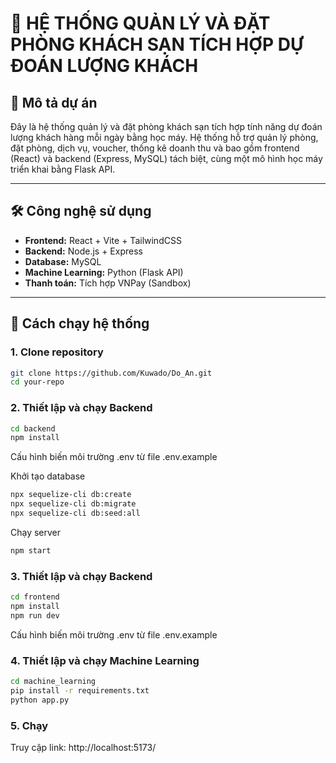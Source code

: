 # 🏨 HỆ THỐNG QUẢN LÝ VÀ ĐẶT PHÒNG KHÁCH SẠN TÍCH HỢP DỰ ĐOÁN LƯỢNG KHÁCH

## 📌 Mô tả dự án

Đây là hệ thống quản lý và đặt phòng khách sạn tích hợp tính năng dự đoán lượng khách hàng mỗi ngày bằng học máy. Hệ thống hỗ trợ quản lý phòng, đặt phòng, dịch vụ, voucher, thống kê doanh thu và bao gồm frontend (React) và backend (Express, MySQL) tách biệt, cùng một mô hình học máy triển khai bằng Flask API.

---

## 🛠️ Công nghệ sử dụng

- **Frontend:** React + Vite + TailwindCSS
- **Backend:** Node.js + Express
- **Database:** MySQL
- **Machine Learning:** Python (Flask API)
- **Thanh toán:** Tích hợp VNPay (Sandbox)

---

## 🚀 Cách chạy hệ thống

### 1. Clone repository

```bash
git clone https://github.com/Kuwado/Do_An.git
cd your-repo
```

### 2. Thiết lập và chạy Backend

```bash
cd backend
npm install
```

Cấu hình biến môi trường .env từ file .env.example

Khởi tạo database

```bash
npx sequelize-cli db:create
npx sequelize-cli db:migrate
npx sequelize-cli db:seed:all
```

Chạy server

```bash
npm start
```

### 3. Thiết lập và chạy Backend

```bash
cd frontend
npm install
npm run dev
```

Cấu hình biến môi trường .env từ file .env.example

### 4. Thiết lập và chạy Machine Learning

```bash
cd machine_learning
pip install -r requirements.txt
python app.py
```

### 5. Chạy

Truy cập link: http://localhost:5173/
